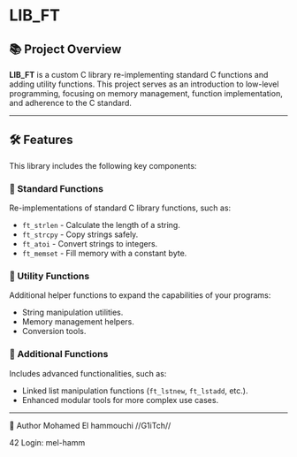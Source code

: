 # LIB_FT

## 📚 Project Overview

**LIB_FT** is a custom C library re-implementing standard C functions and adding utility functions.
This project serves as an introduction to low-level programming, focusing on memory management, function implementation, and adherence to the C standard.

---

## 🛠️ Features

This library includes the following key components:

### 🔹 Standard Functions
Re-implementations of standard C library functions, such as:
- `ft_strlen` - Calculate the length of a string.
- `ft_strcpy` - Copy strings safely.
- `ft_atoi` - Convert strings to integers.
- `ft_memset` - Fill memory with a constant byte.

### 🔹 Utility Functions
Additional helper functions to expand the capabilities of your programs:
- String manipulation utilities.
- Memory management helpers.
- Conversion tools.

### 🔹 Additional Functions
Includes advanced functionalities, such as:
- Linked list manipulation functions (`ft_lstnew`, `ft_lstadd`, etc.).
- Enhanced modular tools for more complex use cases.

----

👤 Author
Mohamed El hammouchi //G1iTch//

42 Login: mel-hamm
